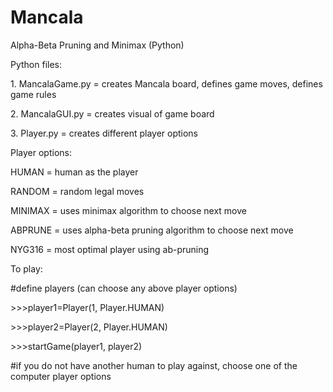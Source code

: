 # Mancala
Alpha-Beta Pruning and Minimax (Python) <br>

Python files:
<p> 1. MancalaGame.py = creates Mancala board, defines game moves, defines game rules </p>
<p> 2. MancalaGUI.py = creates visual of game board </p>
<p> 3. Player.py = creates different player options </p>

Player options: 
<p> HUMAN = human as the player </p>
<p> RANDOM = random legal moves </p>
<p> MINIMAX = uses minimax algorithm to choose next move</p>
<p> ABPRUNE = uses alpha-beta pruning algorithm to choose next move</p>
<p> NYG316 = most optimal player using ab-pruning </p>

To play:
<p>#define players (can choose any above player options)</p>
<p>>>>player1=Player(1, Player.HUMAN)</p>
<p>>>>player2=Player(2, Player.HUMAN)</p>
<p>>>>startGame(player1, player2)</p>
<p>#if you do not have another human to play against, choose one of the computer player options</p>

